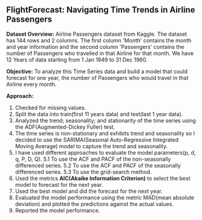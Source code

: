## FlightForecast: Navigating Time Trends in Airline Passengers

**Dataset Overview:**
Airline Passengers dataset from Kaggle. The dataset has 144 rows and 2 columns. The first column 'Month' contains the month and year information and the second column 'Passengers' contains the number of Passengers who travelled in that Airline for that month. We have 12 Years of data starting from 1 Jan 1949 to 31 Dec 1960.

**Objective:**
To analyze this Time Series data and build a model that could forecast for one year, the number of Passengers who would travel in that Airline every month.

**Approach:**
1. Checked for missing values.
2. Split the data into train(first 11 years data) and test(last 1 year data).
3. Analyzed the trend; seasonality; and stationarity of the time series using the ADF(Augmented-Dickey Fuller) test.
4. The time series is non-stationary and exhibits trend and seasonality so I decided to use the SARIMA(Seasonal Auto-Regressive Integrated Moving Average) model to capture the trend and seasonality.
5. I have used different approaches to evaluate the model parameters(p, d, q, P, D, Q).
    5.1 To use the ACF and PACF of the non-seasonally differenced series.
    5.2 To use the ACF and PACF of the seasonally differenced series.
    5.3 To use the grid-search method.
6. Used the metrics **AIC(Akaike Information Criterion)** to select the best model to forecast for the next year.
7. Used the best model and did the forecast for the next year. 
8. Evaluated the model performance using the metric MAD(mean absolute deviation)
and plotted the predictions against the actual values.
9. Reported the model performance.